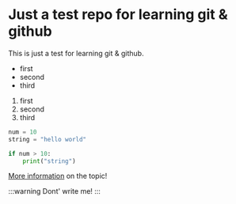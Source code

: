 # Just a test repo for learning git & github

This is just a test for learning git & github.

- first
- second
- third

1. first
2. second
3. third

```python
num = 10
string = "hello world"

if num > 10:
	print("string")
```

[More information](https:www.google.com) on the topic!

:::warning
Dont' write me!
:::
